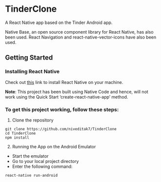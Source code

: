 
# TinderClone
A React Native app based on the Tinder Android app.

Native Base, an open source component library for React Native, has also been used. React Navigation and react-native-vector-icons have also been used.
## Getting Started
### Installing React Native
Check out [this](https://facebook.github.io/react-native/docs/getting-started.html) link to install React Native on your machine. 

**Note**: This project has been built using Native Code and hence, will not work using the Quick Start ‘create-react-native-app’ method.

### To get this project working, follow these steps:
1.	Clone the repository
```
git clone https://github.com/niveditak7/TinderClone
cd TinderClone
npm install
```
2.	Running the App on the Android Emulator
*	Start the emulator
* Go to your local project directory
* Enter the following command:
```
react-native run-android
```
